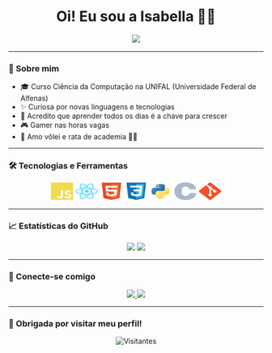 <h1 align="center">Oi! Eu sou a Isabella 👩‍💻</h1>

<p align="center">
  <img src="https://readme-typing-svg.herokuapp.com?color=FF69B4&center=true&vCenter=true&lines=Estudante+de+Ciência+da+Computação;Apaixonada+por+tecnologia;💻🩷" />
</p>

---

### 🧠 Sobre mim

- 🎓 Curso Ciência da Computação na UNIFAL (Universidade Federal de Alfenas)
- ✨ Curiosa por novas linguagens e tecnologias
- 💖 Acredito que aprender todos os dias é a chave para crescer
- 🎮 Gamer nas horas vagas
- 🏐 Amo vôlei e rata de academia 🏋️‍♀️

---

### 🛠️ Tecnologias e Ferramentas

<div align="center">
  <img alt="JavaScript" height="35" width="45" src="https://raw.githubusercontent.com/devicons/devicon/master/icons/javascript/javascript-plain.svg">
  <img alt="React" height="35" width="45" src="https://raw.githubusercontent.com/devicons/devicon/master/icons/react/react-original.svg">
  <img alt="HTML" height="35" width="45" src="https://raw.githubusercontent.com/devicons/devicon/master/icons/html5/html5-original.svg">
  <img alt="CSS" height="35" width="45" src="https://raw.githubusercontent.com/devicons/devicon/master/icons/css3/css3-original.svg">
  <img alt="Python" height="35" width="45" src="https://raw.githubusercontent.com/devicons/devicon/master/icons/python/python-original.svg">
  <img alt="C" height="35" width="45" src="https://raw.githubusercontent.com/devicons/devicon/master/icons/c/c-original.svg">
  <img alt="Git" height="35" width="45" src="https://raw.githubusercontent.com/devicons/devicon/master/icons/git/git-original.svg">
</div>

---

### 📈 Estatísticas do GitHub

<div align="center">
  <img height="180em" src="https://github-readme-stats.vercel.app/api?username=isacsilveira&show_icons=true&include_all_commits=true&count_private=true&bg_color=2e2e2e&title_color=ff69b4&icon_color=ff1493&text_color=f8c8dc"/>
  <img height="180em" src="https://github-readme-stats.vercel.app/api/top-langs/?username=isacsilveira&layout=compact&langs_count=15&bg_color=2e2e2e&title_color=ff69b4&text_color=f8c8dc"/>
</div>

---

### 🌸 Conecte-se comigo

<p align="center">
  <a href="https://www.instagram.com/isabellacsilveira" target="_blank">
    <img src="https://img.shields.io/badge/Instagram-ff69b4?style=for-the-badge&logo=instagram&logoColor=white" />
  </a>
  <a href="mailto:isabella.cristina@sou.unifal-mg.edu.br">
    <img src="https://img.shields.io/badge/Gmail-db7093?style=for-the-badge&logo=gmail&logoColor=white" />
  </a>
</p>

---

### 🩷 Obrigada por visitar meu perfil!

<p align="center">
  <img src="https://komarev.com/ghpvc/?username=isacsilveira&label=Visitantes&color=ff69b4&style=flat" alt="Visitantes">
</p>
